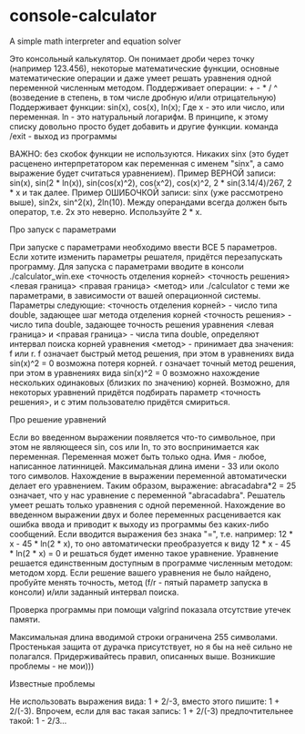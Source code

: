 # console-calculator
A simple math interpreter and equation solver

Это консольный калькулятор. 
Он понимает дроби через точку (например 123.456), некоторые математические функции, основные математические операции и даже умеет решать уравнения одной переменной численным методом.
Поддерживает операции: + - * / ^ (возведение в степень, в том числе дробную и/или отрицательную)
Поддерживает функции: sin(x), cos(x), ln(x); Где х - это или число, или переменная. ln - это натуральный логарифм. В принципе, к этому списку довольно просто будет добавить и другие функции.
команда /exit - выход из программы

ВАЖНО: без скобок функции не используются. Никаких sinx (это будет расценено интерпретатором как переменная с именем "sinx", а само выражение будет считаться уравнением).
Пример ВЕРНОЙ записи: sin(x), sin(2 * ln(x)), sin(cos(x)^2), cos(x^2), cos(x)^2, 2 * sin(3.14/4)/267, 2 * x и так далее.
Пример ОШИБОЧКОЙ записи: sinx (уже рассмотрено выше), sin2x, sin^2(x), 2ln(10). Между операндами всегда должен быть оператор, т.е. 2x это неверно. Используйте 2 * x.

Про запуск с параметрами

При запуске с параметрами необходимо ввести ВСЕ 5 параметров. Если хотите изменить параметры решателя, придётся перезапускать программу.
Для запуска с параметрами вводите в консоли ./calculator_win.exe <точность отделения корней> <точность решения> <левая граница> <правая граница> <метод> или ./calculator с теми же параметрами, в зависимости от вашей операционной системы.
Параметры следующие: 
<точность отделения корней> - число типа double, задающее шаг метода отделения корней
<точность решения> - число типа double, задающее точность решения уравнения
<левая граница> и <правая граница> - числа типа double, определяют интервал поиска корней уравнения
<метод> - принимает два значения: f или r. f означает быстрый метод решения, при этом в уравнениях вида sin(x)^2 = 0 возможна потеря корней. r означает точный метод решения, при этом в уравнениях вида sin(x)^2 = 0 возможно нахождение нескольких одинаковых (близких по значению) корней. Возможно, для некоторых уравнений придётся подбирать параметр <точность решения>, и с этим пользователю придётся смириться.

Про решение уравнений

Если во введенном выражении появляется что-то символьное, при этом не являющееся sin, cos или ln, то это воспринимается как переменная. Переменная может быть только одна. Имя - любое, написанное латинницей.
Максимальная длина имени - 33 или около того символов. Нахождение в выражении переменной автоматически делает его уравнением. Таким образом, выражение: abracadabra*2 = 25 означает, что у нас уравнение с переменной "abracadabra".
Решатель умеет решать только уравнения с одной переменной. Нахождение во введенном выражении двух и более переменных расценивается как ошибка ввода и приводит к выходу из программы без каких-либо сообщений.
Если вводится выражения без знака "=", т.е. например: 12 * х - 45 * ln(2 * x), то оно автоматически преобразуется к виду 12 * х - 45 * ln(2 * x) = 0 и решаться будет именно такое уравнение.
Уравнение решается единственным доступным в программе численным методом: методом хорд. Если решение вашего уравнения не было найдено, пробуйте менять точность, метод (f/r - пятый параметр запуска в консоли) и/или заданный интервал поиска.

Проверка программы при помощи valgrind показала отсутствие утечек памяти. 

Максимальная длина вводимой строки ограничена 255 символами. Простенькая защита от дурачка присутствует, но я бы на неё сильно не полагался. Придерживайтесь правил, описанных выше. Возникшие проблемы - не мои)))

Известные проблемы

Не использовать выражения вида: 1 + 2/-3, вместо этого пишите: 1 + 2/(-3). Впрочем, если для вас такая запись: 1 + 2/(-3) предпочтительнее такой: 1 - 2/3...


